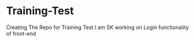 # Training-Test
Creating The Repo for Training Test
I am SK working on Login functionality of front-end
